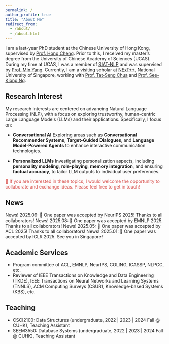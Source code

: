 ```yaml
---
permalink: /
author_profile: true
title: "About Me"
redirect_from: 
  - /about/
  - /about.html
---
```


I am a last-year PhD student at the Chinese University of Hong Kong, supervised by [Prof. Hong Cheng](https://www.se.cuhk.edu.hk/people/academic-staff/prof-cheng-hong/). Prior to this, I received my master’s degree from the University of Chinese Academy of Sciences (UCAS). During my time at UCAS, I was a member of [SIAT-NLP](https://github.com/siat-nlp) and was supervised by [Prof. Min Yang](https://minyang.me/). Currently, I am a visiting scholar at [NExT++](https://www.nextcenter.org/), National University of Singapore, working with [Prof. Tat-Seng Chua](https://www.chuatatseng.com/) and [Prof. See-Kiong Ng](https://www.comp.nus.edu.sg/~ngsk/). 

## Research Interest
My research interests are centered on advancing Natural Language Processing (NLP), with a focus on exploring trustworthy, human-centric Large Language Models (LLMs) and their applications. Specifically, I focus on:
- **Conversational AI**
  Exploring areas such as **Conversational Recommender Systems**, **Target-Guided Dialogues**, and **Language Model-Powered Agents** to enhance interactive communication technologies.

- **Personalized LLMs**
  Investigating personalization aspects, including **personality modeling**, **role-playing**, **memory integration**, and ensuring **factual accuracy**, to tailor LLM outputs to individual user preferences.

<p style="color: #d9534f;"> 📢 If you are interested in these topics, I would welcome the opportunity to collaborate and exchange ideas. Please feel free to get in touch!</p>

## News 
<span class="news-badge">News!</span> 2025.09: 🎉 One paper was accepted by NeurIPS 2025! Thanks to all collaborators!
<span class="news-badge">News!</span> 2025.08: 🎉 One paper was accepted by EMNLP 2025. Thanks to all collaborators!
<span class="news-badge">News!</span> 2025.05: 🎉 One paper was accepted by ACL 2025! Thanks to all collaborators!
<span class="news-badge">News!</span> 2025.01: 🎉 One paper was accepted by ICLR 2025. See you in Singapore!

## Academic Services
- Program committee of ACL, EMNLP, NeurIPS, COLING, ICASSP, NLPCC, etc.
- Reviewer of IEEE Transactions on Knowledge and Data Engineering (TKDE), IEEE Transactions on Neural Networks and Learning Systems (TNNLS), ACM Computing Surveys (CSUR), Knowledge-based Systems (KBS), etc.

## Teaching
- CSCI2100: Data Structures (undergraduate, 2022 | 2023 | 2024 Fall @ CUHK), Teaching Assistant
- SEEM3550: Database Systems (undergraduate, 2022 | 2023 | 2024 Fall @ CUHK), Teaching Assistant
